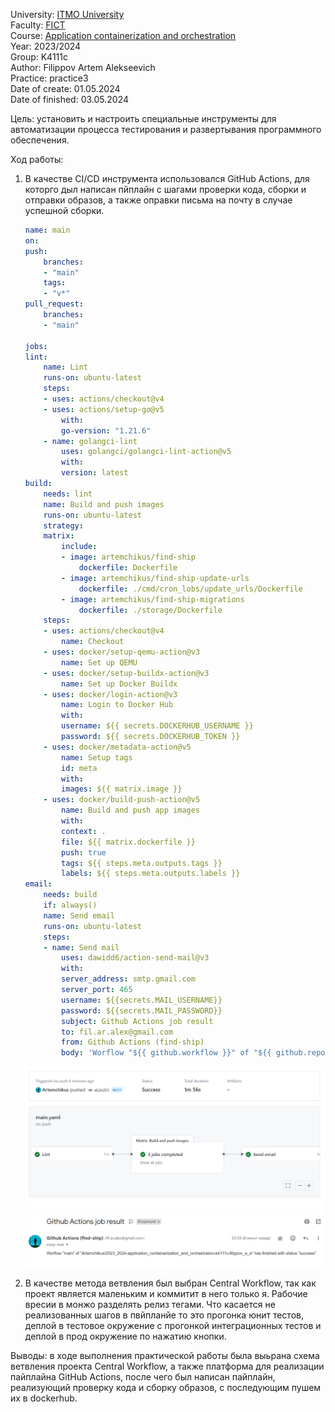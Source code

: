 University: [ITMO University](https://itmo.ru/ru/)  
Faculty: [FICT](https://fict.itmo.ru)  
Course: [Application containerization and orchestration](https://github.com/itmo-ict-faculty/application-containerization-and-orchestration)  
Year: 2023/2024  
Group: K4111c  
Author: Filippov Artem Alekseevich  
Practice: practice3  
Date of create: 01.05.2024  
Date of finished: 03.05.2024  

Цель: установить и настроить специальные инструменты для автоматизации процесса тестирования и развертывания программного обеспечения.

Ход работы:

1. В качестве CI/CD инструмента использовался GitHub Actions, для которго дыл написан пйплайн с шагами проверки кода, сборки и отправки образов, а также оправки письма на почту в случае успешной сборки.

   ```yaml
   name: main
   on:
   push:
       branches:
       - "main"
       tags:
       - "v*"
   pull_request:
       branches:
       - "main"

   jobs:
   lint:
       name: Lint
       runs-on: ubuntu-latest
       steps:
       - uses: actions/checkout@v4
       - uses: actions/setup-go@v5
           with:
           go-version: "1.21.6"
       - name: golangci-lint
           uses: golangci/golangci-lint-action@v5
           with:
           version: latest
   build:
       needs: lint
       name: Build and push images
       runs-on: ubuntu-latest
       strategy:
       matrix:
           include:
           - image: artemchikus/find-ship
               dockerfile: Dockerfile
           - image: artemchikus/find-ship-update-urls
               dockerfile: ./cmd/cron_lobs/update_urls/Dockerfile
           - image: artemchikus/find-ship-migrations
               dockerfile: ./storage/Dockerfile
       steps:
       - uses: actions/checkout@v4
           name: Checkout
       - uses: docker/setup-qemu-action@v3
           name: Set up QEMU
       - uses: docker/setup-buildx-action@v3
           name: Set up Docker Buildx
       - uses: docker/login-action@v3
           name: Login to Docker Hub
           with:
           username: ${{ secrets.DOCKERHUB_USERNAME }}
           password: ${{ secrets.DOCKERHUB_TOKEN }}
       - uses: docker/metadata-action@v5
           name: Setup tags
           id: meta
           with:
           images: ${{ matrix.image }}
       - uses: docker/build-push-action@v5
           name: Build and push app images
           with:
           context: .
           file: ${{ matrix.dockerfile }}
           push: true
           tags: ${{ steps.meta.outputs.tags }}
           labels: ${{ steps.meta.outputs.labels }}
   email:
       needs: build
       if: always()
       name: Send email
       runs-on: ubuntu-latest
       steps:
       - name: Send mail
           uses: dawidd6/action-send-mail@v3
           with:
           server_address: smtp.gmail.com
           server_port: 465
           username: ${{secrets.MAIL_USERNAME}}
           password: ${{secrets.MAIL_PASSWORD}}
           subject: Github Actions job result
           to: fil.ar.alex@gmail.com
           from: Github Actions (find-ship)
           body: 'Worflow "${{ github.workflow }}" of "${{ github.repository }}" has finished with status "${{ needs.build.result }}".'
   ```

   ![Image text](images/1.png)
   ![Image text](images/2.png)

2. В качестве метода ветвления был выбран Central Workflow, так как проект является маленьким и коммитит в него только я. Рабочие вресии в монжо разделять релиз тегами. Что касается не реализованных шагов в пвйпланйе то это прогонка юнит тестов, деплой в тестовое окружение с прогонкой интеграционных тестов и деплой в прод окружение по нажатию кнопки.

Выводы: в ходе выполнения практической работы была выьрана схема ветвления проекта Central Workflow, а также платформа для реализации пайплайна GitHub Actions, после чего был написан пайплайн, реализующий проверку кода и сборку образов, с последующим пушем их в dockerhub.
